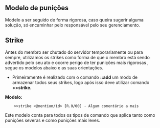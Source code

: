 ## Modelo de punições

Modelo a ser seguido de forma rigorosa, caso queira sugerir alguma solução, só encaminhar pelo responsável pelo seu gerenciamento.


## Strike

Antes do membro ser chutado do servidor temporariamente ou para sempre, utilizamos os strikes como forma
de que o membro está sendo advertido pelo seu ato e ocorre perigo de ter punições mais rigorosas , segue os modelos abaixo e
as suas orientações.

- Primeiramente é realizado com o comando **::add** um modo de armazenar todos seus strikes,
logo após isso deve utilizar comando **>>strike**.

**Modelo:**
```
    >>strike <@mention/id> [R.0/00] - Algum comentário a mais
```

Este modelo conta para todos os tipos de comando que aplica tanto como punições severas e como punições mais leves.




